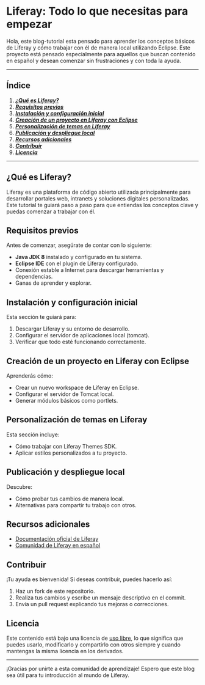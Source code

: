 # Liferay: Todo lo que necesitas para empezar

Hola, este blog-tutorial esta pensado para aprender los conceptos básicos de Liferay y cómo trabajar con él de manera local utilizando Eclipse. Este proyecto está pensado especialmente para aquellos que buscan contenido en español y desean comenzar sin frustraciones y con toda la ayuda.

---

## Índice

1. ___[¿Qué es Liferay?](#qué-es-liferay)___
2. ___[Requisitos previos](#requisitos-previos)___
3. ___[Instalación y configuración inicial](#instalación-y-configuración-inicial)___
4. ___[Creación de un proyecto en Liferay con Eclipse](#creación-de-un-proyecto-en-liferay-con-eclipse)___
5. ___[Personalización de temas en Liferay](#personalización-de-temas-en-liferay)___
6. ___[Publicación y despliegue local](#publicación-y-despliegue-local)___
7. ___[Recursos adicionales](#recursos-adicionales)___
8. ___[Contribuir](#contribuir)___
9. ___[Licencia](#licencia)___

---

## ¿Qué es Liferay?
Liferay es una plataforma de código abierto utilizada principalmente para desarrollar portales web, intranets y soluciones digitales personalizadas. Este tutorial te guiará paso a paso para que entiendas los conceptos clave y puedas comenzar a trabajar con él.


## Requisitos previos
Antes de comenzar, asegúrate de contar con lo siguiente:
- **Java JDK 8** instalado y configurado en tu sistema.
- **Eclipse IDE** con el plugin de Liferay configurado.
- Conexión estable a Internet para descargar herramientas y dependencias.
- Ganas de aprender y explorar.

## Instalación y configuración inicial
Esta sección te guiará para:
1. Descargar Liferay y su entorno de desarrollo.
2. Configurar el servidor de aplicaciones local (tomcat).
3. Verificar que todo esté funcionando correctamente.

## Creación de un proyecto en Liferay con Eclipse
Aprenderás cómo:
- Crear un nuevo workspace de Liferay en Eclipse.
- Configurar el servidor de Tomcat local.
- Generar módulos básicos como portlets.

## Personalización de temas en Liferay
Esta sección incluye:
- Cómo trabajar con Liferay Themes SDK.
- Aplicar estilos personalizados a tu proyecto.

## Publicación y despliegue local
Descubre:
- Cómo probar tus cambios de manera local.
- Alternativas para compartir tu trabajo con otros.

## Recursos adicionales
- [Documentación oficial de Liferay](https://learn.liferay.com)
- [Comunidad de Liferay en español](https://liferay.dev)

## Contribuir
¡Tu ayuda es bienvenida! Si deseas contribuir, puedes hacerlo así:
1. Haz un fork de este repositorio.
2. Realiza tus cambios y escribe un mensaje descriptivo en el commit.
3. Envía un pull request explicando tus mejoras o correcciones.

## Licencia
Este contenido está bajo una licencia de [uso libre](LICENSE), lo que significa que puedes usarlo, modificarlo y compartirlo con otros siempre y cuando mantengas la misma licencia en los derivados.

---

¡Gracias por unirte a esta comunidad de aprendizaje! Espero que este blog sea útil para tu introducción al mundo de Liferay.

